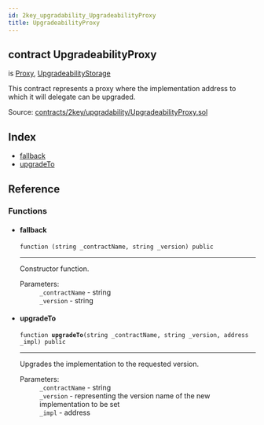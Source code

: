 ```yaml
---
id: 2key_upgradability_UpgradeabilityProxy
title: UpgradeabilityProxy
---
```


<div class="contract-doc"><div class="contract"><h2 class="contract-header"><span class="contract-kind">contract</span> UpgradeabilityProxy</h2><p class="base-contracts"><span>is</span> <a href="2key_upgradability_Proxy.html">Proxy</a><span>, </span><a href="2key_upgradability_UpgradabilityStorage_UpgradeabilityStorage.html">UpgradeabilityStorage</a></p><p class="description">This contract represents a proxy where the implementation address to which it will delegate can be upgraded.</p><div class="source">Source: <a href="https://github.com/2keynet/web3-alpha/blob/v0.0.3/contracts/2key/upgradability/UpgradeabilityProxy.sol" target="_blank">contracts/2key/upgradability/UpgradeabilityProxy.sol</a></div></div><div class="index"><h2>Index</h2><ul><li><a href="2key_upgradability_UpgradeabilityProxy.html#">fallback</a></li><li><a href="2key_upgradability_UpgradeabilityProxy.html#upgradeTo">upgradeTo</a></li></ul></div><div class="reference"><h2>Reference</h2><div class="functions"><h3>Functions</h3><ul><li><div class="item function"><span id="fallback" class="anchor-marker"></span><h4 class="name">fallback</h4><div class="body"><code class="signature">function <strong></strong><span>(string _contractName, string _version) </span><span>public </span></code><hr/><div class="description"><p>Constructor function.</p></div><dl><dt><span class="label-parameters">Parameters:</span></dt><dd><div><code>_contractName</code> - string</div><div><code>_version</code> - string</div></dd></dl></div></div></li><li><div class="item function"><span id="upgradeTo" class="anchor-marker"></span><h4 class="name">upgradeTo</h4><div class="body"><code class="signature">function <strong>upgradeTo</strong><span>(string _contractName, string _version, address _impl) </span><span>public </span></code><hr/><div class="description"><p>Upgrades the implementation to the requested version.</p></div><dl><dt><span class="label-parameters">Parameters:</span></dt><dd><div><code>_contractName</code> - string</div><div><code>_version</code> - representing the version name of the new implementation to be set</div><div><code>_impl</code> - address</div></dd></dl></div></div></li></ul></div></div></div>
